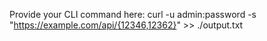 Provide your CLI command here:
curl -u admin:password -s "https://example.com/api/{12346,12362}" >> ./output.txt
